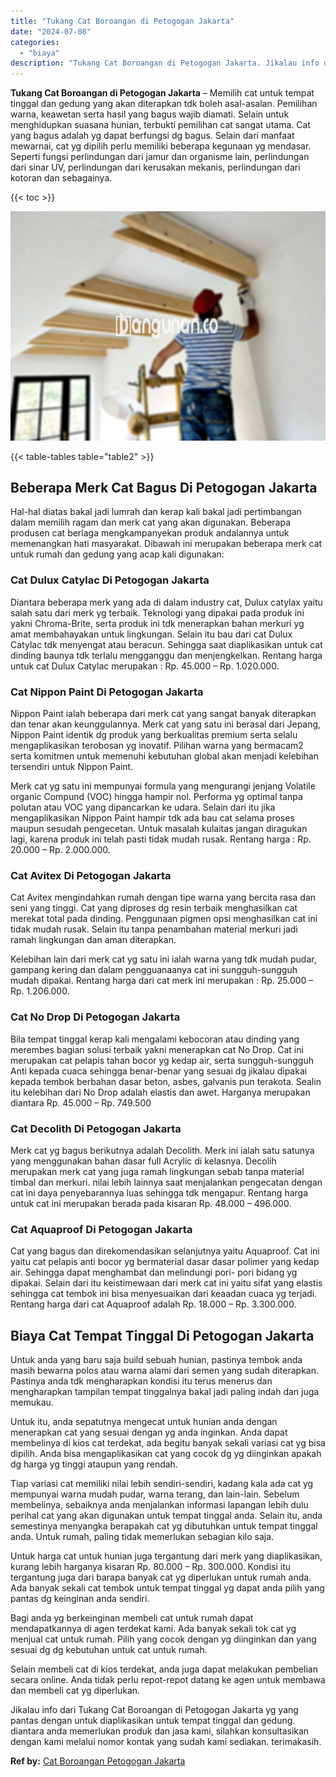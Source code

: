 ```yaml
---
title: "Tukang Cat Boroangan di Petogogan Jakarta"
date: "2024-07-08"
categories: 
  - "biaya"
description: "Tukang Cat Boroangan di Petogogan Jakarta. Jikalau info dari Tukang Cat Boroangan di Petogogan Jakarta yg yang pantas dengan untuk diaplikasikan untuk tempat..."
---
```


**Tukang Cat Boroangan di Petogogan Jakarta** – Memilih cat untuk tempat tinggal dan gedung yang akan diterapkan tdk boleh asal-asalan. Pemilihan warna, keawetan serta hasil yang bagus wajib diamati. Selain untuk menghidupkan suasana hunian, terbukti pemilihan cat sangat utama. Cat yang bagus adalah yg dapat berfungsi dg bagus. Selain dari manfaat mewarnai, cat yg dipilih perlu memiliki beberapa kegunaan yg mendasar. Seperti fungsi perlindungan dari jamur dan organisme lain, perlindungan dari sinar UV, perlindungan dari kerusakan mekanis, perlindungan dari kotoran dan sebagainya.

{{< toc >}}

![Tukang Cat Boroangan di Petogogan Jakarta](/images/jasa-cat-murah38.png)

{{< table-tables table="table2" >}}

## Beberapa Merk Cat Bagus Di Petogogan Jakarta

Hal-hal diatas bakal jadi lumrah dan kerap kali bakal jadi pertimbangan dalam memilih ragam dan merk cat yang akan digunakan. Beberapa produsen cat berlaga mengkampanyekan produk andalannya untuk memenangkan hati masyarakat. Dibawah ini merupakan beberapa merk cat untuk rumah dan gedung yang acap kali digunakan:

### Cat Dulux Catylac Di Petogogan Jakarta

Diantara beberapa merk yang ada di dalam industry cat, Dulux catylax yaitu salah satu dari merk yg terbaik. Teknologi yang dipakai pada produk ini yakni Chroma-Brite, serta produk ini tdk menerapkan bahan merkuri yg amat membahayakan untuk lingkungan. Selain itu bau dari cat Dulux Catylac tdk menyengat atau beracun. Sehingga saat diaplikasikan untuk cat dinding baunya tdk terlalu mengganggu dan menjengkelkan. Rentang harga untuk cat Dulux Catylac merupakan : Rp. 45.000 – Rp. 1.020.000.

### Cat Nippon Paint Di Petogogan Jakarta

Nippon Paint ialah beberapa dari merk cat yang sangat banyak diterapkan dan tenar akan keunggulannya. Merk cat yang satu ini berasal dari Jepang, Nippon Paint identik dg produk yang berkualitas premium serta selalu mengaplikasikan terobosan yg inovatif. Pilihan warna yang bermacam2 serta komitmen untuk memenuhi kebutuhan global akan menjadi kelebihan tersendiri untuk Nippon Paint.

Merk cat yg satu ini mempunyai formula yang mengurangi jenjang Volatile organic Compund (VOC) hingga hampir nol. Performa yg optimal tanpa polutan atau VOC yang dipancarkan ke udara. Selain dari itu jika mengaplikasikan Nippon Paint hampir tdk ada bau cat selama proses maupun sesudah pengecetan. Untuk masalah kulaitas jangan diragukan lagi, karena produk ini telah pasti tidak mudah rusak. Rentang harga : Rp. 20.000 – Rp. 2.000.000.

### Cat Avitex Di Petogogan Jakarta

Cat Avitex mengindahkan rumah dengan tipe warna yang bercita rasa dan seni yang tinggi. Cat yang diproses dg resin terbaik menghasilkan cat merekat total pada dinding. Penggunaan pigmen opsi menghasilkan cat ini tidak mudah rusak. Selain itu tanpa penambahan material merkuri jadi ramah lingkungan dan aman diterapkan.

Kelebihan lain dari merk cat yg satu ini ialah warna yang tdk mudah pudar, gampang kering dan dalam pengguanaanya cat ini sungguh-sungguh mudah dipakai. Rentang harga dari cat merk ini merupakan : Rp. 25.000 – Rp. 1.206.000.

### Cat No Drop Di Petogogan Jakarta

Bila tempat tinggal kerap kali mengalami kebocoran atau dinding yang merembes bagian solusi terbaik yakni menerapkan cat No Drop. Cat ini merupakan cat pelapis tahan bocor yg kedap air, serta sungguh-sungguh Anti kepada cuaca sehingga benar-benar yang sesuai dg jikalau dipakai kepada tembok berbahan dasar beton, asbes, galvanis pun terakota. Sealin itu kelebihan dari No Drop adalah elastis dan awet. Harganya merupakan diantara Rp. 45.000 – Rp. 749.500

### Cat Decolith Di Petogogan Jakarta

Merk cat yg bagus berikutnya adalah Decolith. Merk ini ialah satu satunya yang menggunakan bahan dasar full Acrylic di kelasnya. Decolih merupakan merk cat yang juga ramah lingkungan sebab tanpa material timbal dan merkuri. nilai lebih lainnya saat menjalankan pengecatan dengan cat ini daya penyebarannya luas sehingga tdk mengapur. Rentang harga untuk cat ini merupakan berada pada kisaran Rp. 48.000 – 496.000.

### Cat Aquaproof Di Petogogan Jakarta

Cat yang bagus dan direkomendasikan selanjutnya yaitu Aquaproof. Cat ini yaitu cat pelapis anti bocor yg bermaterial dasar dasar polimer yang kedap air. Sehingga dapat menghambat dan melindungi pori- pori bidang yg dipakai. Selain dari itu keistimewaan dari merk cat ini yaitu sifat yang elastis sehingga cat tembok ini bisa menyesuaikan dari keaadan cuaca yg terjadi. Rentang harga dari cat Aquaproof adalah Rp. 18.000 – Rp. 3.300.000.

## Biaya Cat Tempat Tinggal Di Petogogan Jakarta

Untuk anda yang baru saja build sebuah hunian, pastinya tembok anda masih bewarna polos atau warna alami dari semen yang sudah diterapkan. Pastinya anda tdk mengharapkan kondisi itu terus menerus dan mengharapkan tampilan tempat tinggalnya bakal jadi paling indah dan juga memukau.

Untuk itu, anda sepatutnya mengecat untuk hunian anda dengan menerapkan cat yang sesuai dengan yg anda inginkan. Anda dapat membelinya di kios cat terdekat, ada begitu banyak sekali variasi cat yg bisa dipilih. Anda bisa mengaplikasikan cat yang cocok dg yg diinginkan apakah dg harga yg tinggi ataupun yang rendah.

Tiap variasi cat memiliki nilai lebih sendiri-sendiri, kadang kala ada cat yg mempunyai warna mudah pudar, warna terang, dan lain-lain. Sebelum membelinya, sebaiknya anda menjalankan informasi lapangan lebih dulu perihal cat yang akan digunakan untuk tempat tinggal anda. Selain itu, anda semestinya menyangka berapakah cat yg dibutuhkan untuk tempat tinggal anda. Untuk rumah, paling tidak memerlukan sebagian kilo saja.

Untuk harga cat untuk hunian juga tergantung dari merk yang diaplikasikan, kurang lebih harganya kisaran Rp. 80.000 – Rp. 300.000. Kondisi itu tergantung juga dari barapa banyak cat yg diperlukan untuk rumah anda. Ada banyak sekali cat tembok untuk tempat tinggal yg dapat anda pilih yang pantas dg keinginan anda sendiri.

Bagi anda yg berkeinginan membeli cat untuk rumah dapat mendapatkannya di agen terdekat kami. Ada banyak sekali tok cat yg menjual cat untuk rumah. Pilih yang cocok dengan yg diinginkan dan yang sesuai dg dg kebutuhan untuk cat untuk rumah.

Selain membeli cat di kios terdekat, anda juga dapat melakukan pembelian secara online. Anda tidak perlu repot-repot datang ke agen untuk membawa dan membeli cat yg diperlukan.

Jikalau info dari Tukang Cat Boroangan di Petogogan Jakarta yg yang pantas dengan untuk diaplikasikan untuk tempat tinggal dan gedung. diantara anda memerlukan produk dan jasa kami, silahkan konsultasikan dengan kami melalui nomor kontak yang sudah kami sediakan. terimakasih.

**Ref by:** [Cat Boroangan Petogogan Jakarta](https://id.wikipedia.org/wiki/Cat)
